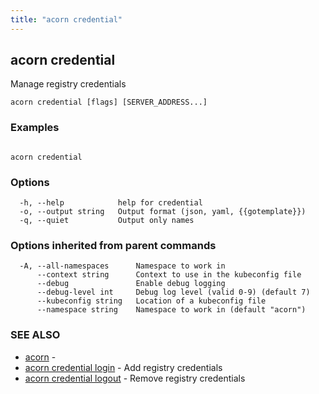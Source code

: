 ```yaml
---
title: "acorn credential"
---
```

## acorn credential

Manage registry credentials

```
acorn credential [flags] [SERVER_ADDRESS...]
```

### Examples

```

acorn credential
```

### Options

```
  -h, --help            help for credential
  -o, --output string   Output format (json, yaml, {{gotemplate}})
  -q, --quiet           Output only names
```

### Options inherited from parent commands

```
  -A, --all-namespaces      Namespace to work in
      --context string      Context to use in the kubeconfig file
      --debug               Enable debug logging
      --debug-level int     Debug log level (valid 0-9) (default 7)
      --kubeconfig string   Location of a kubeconfig file
      --namespace string    Namespace to work in (default "acorn")
```

### SEE ALSO

* [acorn](acorn.md)	 - 
* [acorn credential login](acorn_credential_login.md)	 - Add registry credentials
* [acorn credential logout](acorn_credential_logout.md)	 - Remove registry credentials

